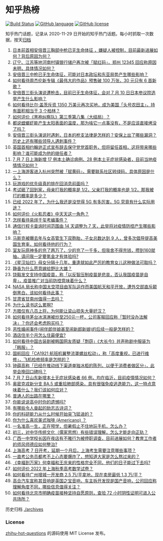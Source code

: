 # 知乎热榜
[![Build Status](https://github.com/ToWeLong/zhihu-hot-questions/workflows/CI/badge.svg)](https://github.com/ToWeLong/zhihu-hot-questions/actions)
[![GitHub language](https://img.shields.io/badge/language-golang-orange.svg)](https://golang.org/)
[![GitHub license](https://img.shields.io/github/license/ToWeLong/zhihu-hot-questions)](https://github.com/ToWeLong/zhihu-hot-questions/blob/main/LICENSE)

知乎热门话题，记录从 2020-11-29 日开始的知乎热门话题。每小时抓取一次数据，按天[归档](./archives)

<!-- BEGIN -->

1. [日本前首相安倍晋三胸部中枪已无生命体征 ，嫌疑人被控制，目前最新进展如何？背后原因为何？](https://www.zhihu.com/question/542176683)
1. [辽宁、江苏等地河南村镇银行储户再次被「赋红码」，郑州 12345 回应称原因未明，具体情况如何？](https://www.zhihu.com/question/542103735)
1. [安倍晋三中枪已无生命体征，可能对日本政坛和东亚局势产生哪些影响？](https://www.zhihu.com/question/542185276)
1. [如何看待周杰伦新专辑《最伟大的作品》预售破 100 万张，30 元只有 6 首新歌？](https://www.zhihu.com/question/541844903)
1. [安倍晋三街头演说遭枪击，目前已无生命体征，会对 7 月 10 日日本参议院选举产生什么影响？](https://www.zhihu.com/question/542186370)
1. [如何看待比尔·盖茨斥资 1350 万美元再次买地，成为美国「头号农田主」，持有面积相当于 3 个柏林？](https://www.zhihu.com/question/542004681)
1. [如何评价《黑袍纠察队》第三季第八集（大结局）？](https://www.zhihu.com/question/542127917)
1. [都说螳螂虾能产生太阳表面的温度，那为啥它一点事没有，不是应该直接烤没了吗？](https://www.zhihu.com/question/541560060)
1. [安倍晋三街头演说时遇刺，日本的枪支法律是怎样的？安保上出了哪些漏洞？历史上还有哪些领导人遇刺事件？](https://www.zhihu.com/question/542177628)
1. [英国首相约翰逊正式宣布辞去保守党党首职务，但将留任首相，这将带来哪些影响？谁可能成为他的继任者？](https://www.zhihu.com/question/542041676)
1. [7 月 7 日上海新增 17 例本土确诊病例、28 例本土无症状感染者，目前当地疫情情况如何？](https://www.zhihu.com/question/542147200)
1. [一上海游客进入杭州突然被「赋黄码」，需要联系社区转绿码，具体原因是什么？](https://www.zhihu.com/question/542104987)
1. [玩游戏的优先级真的排在回消息前面吗？](https://www.zhihu.com/question/541763151)
1. [考试砸了回到家，母亲打我的概率是 1/2，父亲打我的概率也是 1/2，那我被打的概率是多少？](https://www.zhihu.com/question/441647108)
1. [已经 2022 年了，为什么我还是没觉得 5G 有多厉害，5G 究竟有什么实际用途？](https://www.zhihu.com/question/506028125)
1. [如何评价《火影忍者》中天天这一角色？](https://www.zhihu.com/question/279481227)
1. [怎样看待易烊千玺考编事件？](https://www.zhihu.com/question/542146907)
1. [通信行程卡查询时间范围由 14 天调整为 7 天，此举将对疫情防控产生哪些影响？](https://www.zhihu.com/question/542106168)
1. [马斯克被曝去年与女高管生下双胞胎，子女总数达到 9 人，曾多次倡导提高美国生育率，如何看待他的行为？](https://www.zhihu.com/question/541994927)
1. [室友玩原神多的充了两万了，少的充了一千多，但我舍不得充钱，攒到160就抽，请问我一定要氪金才有体验吗?](https://www.zhihu.com/question/524282318)
1. [《星汉灿烂》母女分隔十几年，重逢就如此严厉的教育女儿这种做法可取吗？](https://www.zhihu.com/question/541804252)
1. [静香为什么愿意嫁给野比大雄？](https://www.zhihu.com/question/511881876)
1. [饶毅发文支持中国疫苗，称「以反智压制疫苗是悲哀，否认我国疫苗是自卑」，疫苗推广对当前防控意味着什么？](https://www.zhihu.com/question/542173880)
1. [NASA 局长称中国太空项目由军队运作而美国航天和平开放，遭外交部直斥颠倒黑白，该如何看待此事？](https://www.zhihu.com/question/542113805)
1. [甘肃省甘南州值得一去吗？](https://www.zhihu.com/question/364784408)
1. [为什么读书这么累啊?](https://www.zhihu.com/question/540931590)
1. [方腊仅有八员上将，为何能让梁山损失大量好汉？](https://www.zhihu.com/question/532933381)
1. [如何看待茅台冰淇淋被炒至250元一杯，公司客服回应称「暂时没办法解决」？你还会考虑购买吗？](https://www.zhihu.com/question/542052065)
1. [恶性婚闹事件(闹伴郎伴娘甚至闹新郎新娘)的后续一般是怎样的？](https://www.zhihu.com/question/60816648)
1. [酒店住半个月怎么住最便宜?](https://www.zhihu.com/question/521634585)
1. [如何看待中国古装剧被韩国网友质疑「剽窃」《大长今》并声称剧中服装为「韩服」？](https://www.zhihu.com/question/541690617)
1. [国航回应「CA1921 航班机翼整流罩螺丝松动」，称「高度重视，已进行维修」，飞机检修频率是怎样的？](https://www.zhihu.com/question/542098176)
1. [钟薛高称「已经在推动线下渠道单独冰柜的陈列，以便于消费者做区分」，此举会挽回口碑吗？](https://www.zhihu.com/question/542026796)
1. [7 月 7 日山东新增本土无症状感染者 66 例，均在临沂，目前疫情情况如何？](https://www.zhihu.com/question/542146454)
1. [奥密克戎新分支 BA.5 或重拾肺部感染，具有很强免疫逃逸能力，这一特点意味着什么？我们该如何应对？](https://www.zhihu.com/question/542053592)
1. [普通人的出路在哪里？](https://www.zhihu.com/question/486479726)
1. [你能说说高中时你的遗憾吗?](https://www.zhihu.com/question/541998481)
1. [有哪些令人奋起的励志古诗词？](https://www.zhihu.com/question/524352192)
1. [你的科研能力从什么时候开始突飞猛进的？](https://www.zhihu.com/question/524855881)
1. [你为什么喜欢美式咖啡 (Americano) ？](https://www.zhihu.com/question/386327748)
1. [一名准高一生，正在预学，但暑假止不住地玩手机，怎么办？](https://www.zhihu.com/question/541161803)
1. [初三，对中华传统文化（儒家思想）有些错误理解，怎么才能走向正轨？](https://www.zhihu.com/question/541849615)
1. [广西一中学校长因在夜店有不雅行为被停职调查，目前进展如何？教育工作者的师风师德应如何整治?](https://www.zhihu.com/question/541642810)
1. [上海高考 7 日开考，延期一个月后，上海考生需要注意哪些事项？](https://www.zhihu.com/question/541860227)
1. [一直考公务员都考不上心态要爆炸了，想知道大家是怎么熬过来的？](https://www.zhihu.com/question/279518057)
1. [《幸福到万家》何幸福和王庆来的性格完全不同，他们的日子能过下去吗?](https://www.zhihu.com/question/540663145)
1. [如何评价 2022 年上海秋季高考数学试卷？](https://www.zhihu.com/question/541099394)
1. [如何看待广州增城一开发商 2.5 万/平拿地，现在卖房最低 1.3 万/平？](https://www.zhihu.com/question/541660574)
1. [高合汽车宣称其音响是英国之宝音响，车主拆开发现是国产音响，公司回应称理解角度不同，哪些信息值得关注？](https://www.zhihu.com/question/542058622)
1. [如何看待北京市明确疫苗接种坚持自愿原则，查验 72 小时阴性证明可进入公共场所？](https://www.zhihu.com/question/542100695)

<!-- END -->

历史归档 [./archives](./archives)


### License
[zhihu-hot-questions](https://github.com/towelong/zhihu-hot-questions) 的源码使用 MIT License 发布。